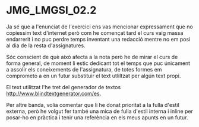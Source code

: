 # JMG_LMGSI_02.2

Ja sé que a l'enunciat de l'exercici ens vas mencionar expressament que no copiessim text d'internet però com he començat tard el curs vaig massa endarrerit i no puc perdre temps inventant una redacció mentre no em posi al dia de la resta d'assignatures.

Sóc conscient de què això afecta a la nota però he de mirar el curs de forma general, de moment li estic dedicant tot el temps que puc únicament a assolir els coneixements de l'assignatura, de totes formes em comprometo a en un futur substituir el text utliltzat per algún text propi.

El text utilitzat l'he tret del generador de textos http://www.blindtextgenerator.com/es.

Per altre banda, volia comentar que li he donat prioritat a la fulla d'estil externa, però he volgut fer també una mica de fulla d'estil interna i inline per posar-ho en pràctica i tenir una referència en els meus apunts en un futur.
